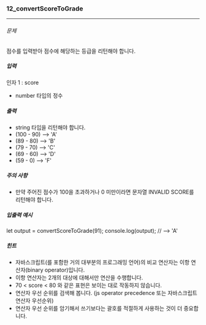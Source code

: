 ### 12_convertScoreToGrade

***

###### 문제 

점수를 입력받아 점수에 해당하는 등급을 리턴해야 합니다.

##### 입력

인자 1 : score
- number 타입의 정수

##### 출력

- string 타입을 리턴해야 합니다.
- (100 - 90) --> 'A'
- (89 - 80) --> 'B'
- (79 - 70) --> 'C'
- (69 - 60) --> 'D'
- (59 - 0) --> 'F'

##### 주의 사항
- 만약 주어진 점수가 100을 초과하거나 0 미만이라면 문자열 INVALID SCORE를 리턴해야 합니다.

##### 입출력 예시

let output = convertScoreToGrade(91);
console.log(output); // --> 'A'

##### 힌트

- 자바스크립트(를 포함한 거의 대부분의 프로그래밍 언어)의 비교 연산자는 이항 연산자(binary operator)입니다.
- 이항 연산자는 2개의 대상에 대해서만 연산을 수행합니다.
- 70 < score < 80 와 같은 표현은 보이는 대로 작동하지 않습니다.
- 연산자 우선 순위를 검색해 봅니다. (js operator precedence 또는 자바스크립트 연산자 우선순위)
- 연산자 우선 순위를 암기해서 쓰기보다는 괄호를 적절하게 사용하는 것이 더 중요합니다.